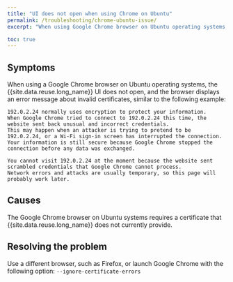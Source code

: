 ```yaml
---
title: "UI does not open when using Chrome on Ubuntu"
permalink: /troubleshooting/chrome-ubuntu-issue/
excerpt: "When using Google Chrome browser on Ubuntu operating systems, the Event Streams UI does not open."

toc: true
---
```


## Symptoms

When using a Google Chrome browser on Ubuntu operating systems, the {{site.data.reuse.long_name}} UI does not open, and the browser displays an error message about invalid certificates, similar to the following example:

```
192.0.2.24 normally uses encryption to protect your information.
When Google Chrome tried to connect to 192.0.2.24 this time, the website sent back unusual and incorrect credentials.
This may happen when an attacker is trying to pretend to be 192.0.2.24, or a Wi-Fi sign-in screen has interrupted the connection.
Your information is still secure because Google Chrome stopped the connection before any data was exchanged.

You cannot visit 192.0.2.24 at the moment because the website sent scrambled credentials that Google Chrome cannot process.
Network errors and attacks are usually temporary, so this page will probably work later.
```

## Causes

The Google Chrome browser on Ubuntu systems requires a certificate that {{site.data.reuse.long_name}} does not currently provide.

## Resolving the problem

Use a different browser, such as Firefox, or launch Google Chrome with the following option: `--ignore-certificate-errors`
